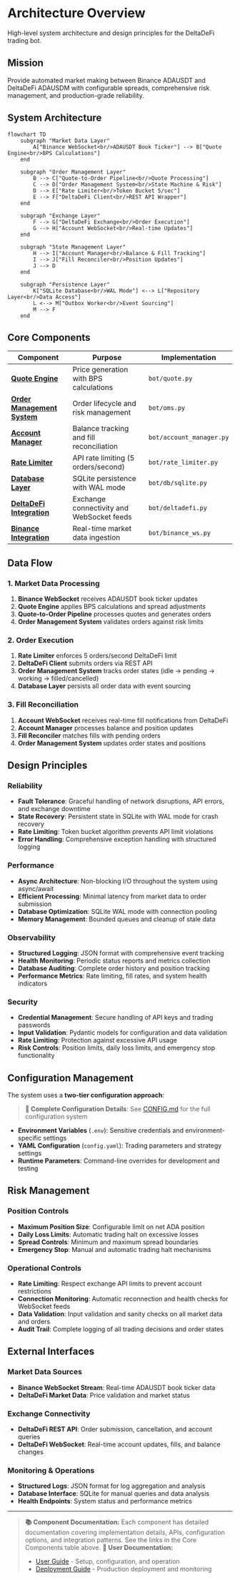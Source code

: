 # Architecture Overview

High-level system architecture and design principles for the DeltaDeFi trading bot.

## Mission

Provide automated market making between Binance ADAUSDT and DeltaDeFi ADAUSDM with configurable spreads, comprehensive risk management, and production-grade reliability.

## System Architecture

```mermaid
flowchart TD
    subgraph "Market Data Layer"
        A["Binance WebSocket<br/>ADAUSDT Book Ticker"] --> B["Quote Engine<br/>BPS Calculations"]
    end

    subgraph "Order Management Layer"
        B --> C["Quote-to-Order Pipeline<br/>Quote Processing"]
        C --> D["Order Management System<br/>State Machine & Risk"]
        D --> E["Rate Limiter<br/>Token Bucket 5/sec"]
        E --> F["DeltaDeFi Client<br/>REST API Wrapper"]
    end

    subgraph "Exchange Layer"
        F --> G["DeltaDeFi Exchange<br/>Order Execution"]
        G --> H["Account WebSocket<br/>Real-time Updates"]
    end

    subgraph "State Management Layer"
        H --> I["Account Manager<br/>Balance & Fill Tracking"]
        I --> J["Fill Reconciler<br/>Position Updates"]
        J --> D
    end

    subgraph "Persistence Layer"
        K["SQLite Database<br/>WAL Mode"] <--> L["Repository Layer<br/>Data Access"]
        L <--> M["Outbox Worker<br/>Event Sourcing"]
        M --> F
    end
```

## Core Components

| Component                                             | Purpose                                   | Implementation           |
| ----------------------------------------------------- | ----------------------------------------- | ------------------------ |
| **[Quote Engine](quote-engine.md)**                   | Price generation with BPS calculations    | `bot/quote.py`           |
| **[Order Management System](oms.md)**                 | Order lifecycle and risk management       | `bot/oms.py`             |
| **[Account Manager](account-manager.md)**             | Balance tracking and fill reconciliation  | `bot/account_manager.py` |
| **[Rate Limiter](rate-limiter.md)**                   | API rate limiting (5 orders/second)       | `bot/rate_limiter.py`    |
| **[Database Layer](database.md)**                     | SQLite persistence with WAL mode          | `bot/db/sqlite.py`       |
| **[DeltaDeFi Integration](deltadefi-integration.md)** | Exchange connectivity and WebSocket feeds | `bot/deltadefi.py`       |
| **[Binance Integration](binance-integration.md)**     | Real-time market data ingestion           | `bot/binance_ws.py`      |

## Data Flow

### 1. Market Data Processing

1. **Binance WebSocket** receives ADAUSDT book ticker updates
2. **Quote Engine** applies BPS calculations and spread adjustments
3. **Quote-to-Order Pipeline** processes quotes and generates orders
4. **Order Management System** validates orders against risk limits

### 2. Order Execution

1. **Rate Limiter** enforces 5 orders/second DeltaDeFi limit
2. **DeltaDeFi Client** submits orders via REST API
3. **Order Management System** tracks order states (idle → pending → working → filled/cancelled)
4. **Database Layer** persists all order data with event sourcing

### 3. Fill Reconciliation

1. **Account WebSocket** receives real-time fill notifications from DeltaDeFi
2. **Account Manager** processes balance and position updates
3. **Fill Reconciler** matches fills with pending orders
4. **Order Management System** updates order states and positions

## Design Principles

### Reliability

- **Fault Tolerance**: Graceful handling of network disruptions, API errors, and exchange downtime
- **State Recovery**: Persistent state in SQLite with WAL mode for crash recovery
- **Rate Limiting**: Token bucket algorithm prevents API limit violations
- **Error Handling**: Comprehensive exception handling with structured logging

### Performance

- **Async Architecture**: Non-blocking I/O throughout the system using async/await
- **Efficient Processing**: Minimal latency from market data to order submission
- **Database Optimization**: SQLite WAL mode with connection pooling
- **Memory Management**: Bounded queues and cleanup of stale data

### Observability

- **Structured Logging**: JSON format with comprehensive event tracking
- **Health Monitoring**: Periodic status reports and metrics collection
- **Database Auditing**: Complete order history and position tracking
- **Performance Metrics**: Rate limiting, fill rates, and system health indicators

### Security

- **Credential Management**: Secure handling of API keys and trading passwords
- **Input Validation**: Pydantic models for configuration and data validation
- **Rate Limiting**: Protection against excessive API usage
- **Risk Controls**: Position limits, daily loss limits, and emergency stop functionality

## Configuration Management

The system uses a **two-tier configuration approach**:

> **📝 Complete Configuration Details**: See [CONFIG.md](../../CONFIG.md) for the full configuration system

- **Environment Variables** (`.env`): Sensitive credentials and environment-specific settings
- **YAML Configuration** (`config.yaml`): Trading parameters and strategy settings
- **Runtime Parameters**: Command-line overrides for development and testing

## Risk Management

### Position Controls

- **Maximum Position Size**: Configurable limit on net ADA position
- **Daily Loss Limits**: Automatic trading halt on excessive losses
- **Spread Controls**: Minimum and maximum spread boundaries
- **Emergency Stop**: Manual and automatic trading halt mechanisms

### Operational Controls

- **Rate Limiting**: Respect exchange API limits to prevent account restrictions
- **Connection Monitoring**: Automatic reconnection and health checks for WebSocket feeds
- **Data Validation**: Input validation and sanity checks on all market data and orders
- **Audit Trail**: Complete logging of all trading decisions and order states

## External Interfaces

### Market Data Sources

- **Binance WebSocket Stream**: Real-time ADAUSDT book ticker data
- **DeltaDeFi Market Data**: Price validation and market status

### Exchange Connectivity

- **DeltaDeFi REST API**: Order submission, cancellation, and account queries
- **DeltaDeFi WebSocket**: Real-time account updates, fills, and balance changes

### Monitoring & Operations

- **Structured Logs**: JSON format for log aggregation and analysis
- **Database Interface**: SQLite for manual queries and data analysis
- **Health Endpoints**: System status and performance metrics

---

> **📚 Component Documentation:**
> Each component has detailed documentation covering implementation details, APIs, configuration options, and integration patterns. See the links in the Core Components table above.
> **📖 User Documentation:**
>
> - [User Guide](../02-user-guide.md) - Setup, configuration, and operation
> - [Deployment Guide](../03-deployment.md) - Production deployment and monitoring
